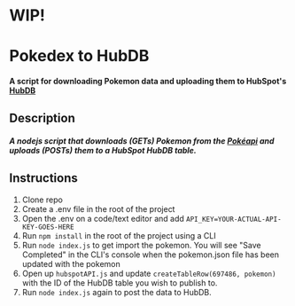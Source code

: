 # WIP!
# Pokedex to HubDB
#### A script for downloading Pokemon data and uploading them to HubSpot's [HubDB](https://designers.hubspot.com/docs/tools/hubdb)

## Description
##### A nodejs script that downloads (GETs) Pokemon from the [Pokéapi](https://pokeapi.co/) and uploads (POSTs) them to a HubSpot HubDB table.

## Instructions
1. Clone repo
2. Create a .env file in the root of the project
3. Open the .env on a code/text editor and add `API_KEY=YOUR-ACTUAL-API-KEY-GOES-HERE`
4. Run `npm install` in the root of the project using a CLI
5. Run `node index.js` to get import the pokemon. You will see "Save Completed" in the CLI's console when the pokemon.json file has been updated with the pokemon
6. Open up `hubspotAPI.js` and update `createTableRow(697486, pokemon)` with the ID of the HubDB table you wish to publish to.
7. Run `node index.js` again to post the data to HubDB. 

